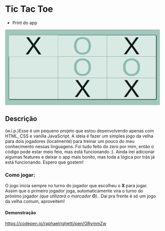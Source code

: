 # Tic Tac Toe

- Print do app

![Print do app com o jogo rolando](./print-app.jpg)

## Descrição

(w.i.p.)Esse é um pequeno projeto que estou desenvolvendo apenas com HTML, CSS e vanilla JavaScript. A ideia é fazer um simples jogo da velha para dois jogadores (localmente) para treinar um pouco do meu conhecimento nessas linguagens. Foi tudo feito do zero por mim, então o código pode estar meio feio, mas está funcionando :). Ainda irei adicionar algumas features e deixar o app mais bonito, mas toda a lógica por trás já está funcionando. Espero que gostem!

### Como jogar:

O jogo inicia sempre no turno do jogador que escolheu o **X** para jogar. Assim que o primeiro jogador joga, automaticamente vira o turno do próximo jogador *(que utilizará o marcador **O**).*. Daí pra frente é só um jogo da velha comum, aproveitem!

#### Demonstração

https://codepen.io/raphaelrighetti/pen/GRymmZw
